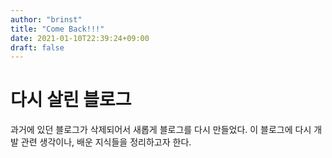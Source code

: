 ```yaml
---
author: "brinst"
title: "Come Back!!!"
date: 2021-01-10T22:39:24+09:00
draft: false
---
```


# 다시 살린 블로그

과거에 있던 블로그가 삭제되어서 새롭게 블로그를 다시 만들었다.
이 블로그에 다시 개발 관련 생각이나, 배운 지식들을 정리하고자 한다.
